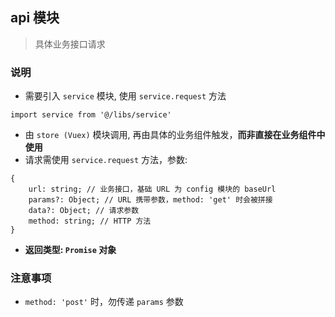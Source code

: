## api 模块
> 具体业务接口请求

### 说明
- 需要引入 `service` 模块, 使用 `service.request` 方法
```
import service from '@/libs/service'
```
- 由 `store (Vuex)` 模块调用, 再由具体的业务组件触发，**而非直接在业务组件中使用**
- 请求需使用 `service.request` 方法，参数:
```$xslt
{
    url: string; // 业务接口，基础 URL 为 config 模块的 baseUrl
    params?: Object; // URL 携带参数，method: 'get' 时会被拼接
    data?: Object; // 请求参数
    method: string; // HTTP 方法
}
```
- **返回类型: `Promise` 对象**

### 注意事项
- `method: 'post'` 时，勿传递 `params` 参数
